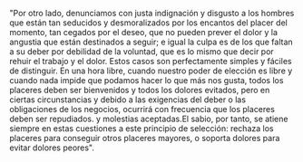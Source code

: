 "Por otro lado, denunciamos con justa indignación y disgusto a los hombres que están
tan seducidos y desmoralizados por los encantos del placer del momento, tan cegados
por el deseo, que no pueden prever el dolor y la angustia que están destinados a seguir;
e igual la culpa es de los que faltan a su deber por debilidad de la voluntad,
que es lo mismo que decir por rehuir el trabajo y el dolor. Estos casos son perfectamente
simples y fáciles de distinguir. En una hora libre, cuando nuestro poder de elección
es libre y cuando nada impide que podamos hacer lo que más nos gusta, todos los placeres
deben ser bienvenidos y todos los dolores evitados, pero en ciertas circunstancias y
debido a las exigencias del deber o las obligaciones de los negocios, ocurrirá con
frecuencia que los placeres deben ser repudiados. y molestias aceptadas.El sabio, por
tanto, se atiene siempre en estas cuestiones a este principio de selección: rechaza los
placeres para conseguir otros placeres mayores, o soporta dolores para evitar dolores
peores".